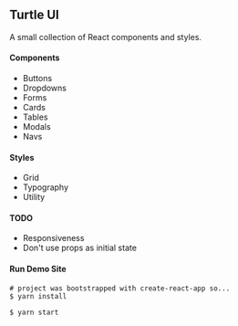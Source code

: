 ## Turtle UI

A small collection of React components and styles.

#### Components
* Buttons
* Dropdowns
* Forms
* Cards
* Tables
* Modals
* Navs

#### Styles
* Grid
* Typography
* Utility

#### TODO
* Responsiveness
* Don't use props as initial state

#### Run Demo Site
```
# project was bootstrapped with create-react-app so...
$ yarn install

$ yarn start
```